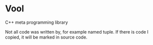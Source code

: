# Vool
C++ meta programming library

Not all code was written by, for example named tuple. If there is code I copied, it will be marked in source code.
